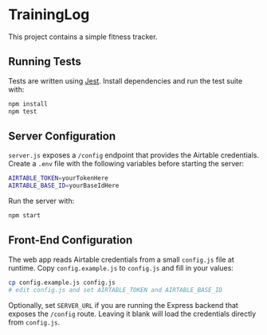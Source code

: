 # TrainingLog

This project contains a simple fitness tracker.

## Running Tests

Tests are written using [Jest](https://jestjs.io/). Install dependencies and run the test suite with:

```bash
npm install
npm test
```

## Server Configuration

`server.js` exposes a `/config` endpoint that provides the Airtable credentials. Create a `.env` file with the following variables before starting the server:

```bash
AIRTABLE_TOKEN=yourTokenHere
AIRTABLE_BASE_ID=yourBaseIdHere
```

Run the server with:

```bash
npm start
```

## Front-End Configuration

The web app reads Airtable credentials from a small `config.js` file at
runtime. Copy `config.example.js` to `config.js` and fill in your values:

```bash
cp config.example.js config.js
# edit config.js and set AIRTABLE_TOKEN and AIRTABLE_BASE_ID
```

Optionally, set `SERVER_URL` if you are running the Express backend that
exposes the `/config` route. Leaving it blank will load the credentials directly
from `config.js`.

